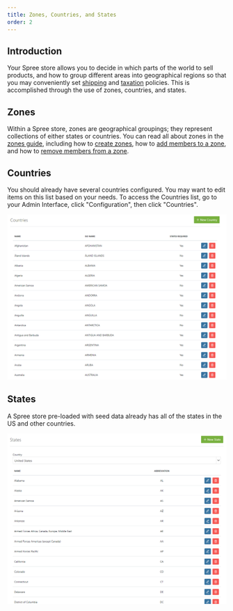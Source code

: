 ```yaml
---
title: Zones, Countries, and States
order: 2
---
```


## Introduction

Your Spree store allows you to decide in which parts of the world to sell products, and how to group different areas into geographical regions so that you may conveniently set [shipping](/user/shipments/) and [taxation](/user/configuration/configuring_taxes.html) policies. This is accomplished through the use of zones, countries, and states.

## Zones

Within a Spree store, zones are geographical groupings; they represent collections of either states or countries. You can read all about zones in the [zones guide](/user/shipments/zones.html), including how to [create zones](/user/shipments/zones.html#creating-a-zone), how to [add members to a zone](/user/shipments/zones.html#adding-members-to-a-zone), and how to [remove members from a zone](/user/shipments/zones.html#removing-members-from-a-zone).

## Countries

You should already have several countries configured. You may want to edit items on this list based on your needs. To access the Countries list, go to your Admin Interface, click "Configuration", then click "Countries".

![Countries List](../../../images/user/config/countries.jpg)

## States

A Spree store pre-loaded with seed data already has all of the states in the US and other countries.

![US States](../../../images/user/config/us_states_list.jpg)
